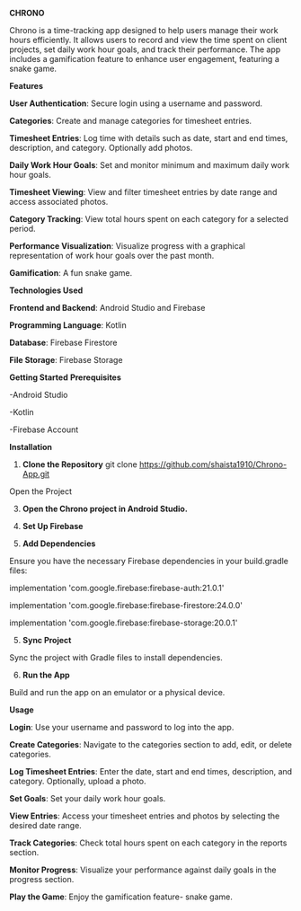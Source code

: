 **CHRONO**

Chrono is a time-tracking app designed to help users manage their work hours efficiently. It allows users to record and view the time spent on client projects, set daily work hour goals, and track their performance. The app includes a gamification feature to enhance user engagement, featuring a snake game.

**Features**

**User Authentication**: Secure login using a username and password.

**Categories**: Create and manage categories for timesheet entries.

**Timesheet Entries**: Log time with details such as date, start and end times, description, and category. Optionally add photos.

**Daily Work Hour Goals**: Set and monitor minimum and maximum daily work hour goals.

**Timesheet Viewing**: View and filter timesheet entries by date range and access associated photos.

**Category Tracking**: View total hours spent on each category for a selected period.

**Performance Visualization**: Visualize progress with a graphical representation of work hour goals over the past month.

**Gamification**: A fun snake game.


**Technologies Used**

**Frontend and Backend**: Android Studio and Firebase

**Programming Language**: Kotlin

**Database**: Firebase Firestore

**File Storage**: Firebase Storage


**Getting Started**
**Prerequisites**

-Android Studio

-Kotlin

-Firebase Account


**Installation**

1. **Clone the Repository**
git clone https://github.com/shaista1910/Chrono-App.git

Open the Project

3. **Open the Chrono project in Android Studio.**

4. **Set Up Firebase**
   
5. **Add Dependencies**

Ensure you have the necessary Firebase dependencies in your build.gradle files:

implementation 'com.google.firebase:firebase-auth:21.0.1'

implementation 'com.google.firebase:firebase-firestore:24.0.0'

implementation 'com.google.firebase:firebase-storage:20.0.1'

5. **Sync Project**

Sync the project with Gradle files to install dependencies.

6. **Run the App**

Build and run the app on an emulator or a physical device.


**Usage**

**Login**: Use your username and password to log into the app.

**Create Categories**: Navigate to the categories section to add, edit, or delete categories.

**Log Timesheet Entries**: Enter the date, start and end times, description, and category. Optionally, upload a photo.

**Set Goals**: Set your daily work hour goals.

**View Entries**: Access your timesheet entries and photos by selecting the desired date range.

**Track Categories**: Check total hours spent on each category in the reports section.

**Monitor Progress**: Visualize your performance against daily goals in the progress section.

**Play the Game**: Enjoy the gamification feature- snake game.
